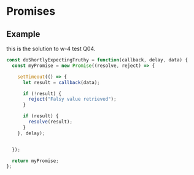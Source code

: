 # Promises

## Example

this is the solution to w-4 test Q04.
```js
const doShortlyExpectingTruthy = function(callback, delay, data) {
  const myPromise = new Promise((resolve, reject) => {

    setTimeout(() => {
      let result = callback(data);

      if (!result) {
        reject("Falsy value retrieved");
      }

      if (result) {
        resolve(result);
      }
    }, delay);


  });

  return myPromise;
};
```